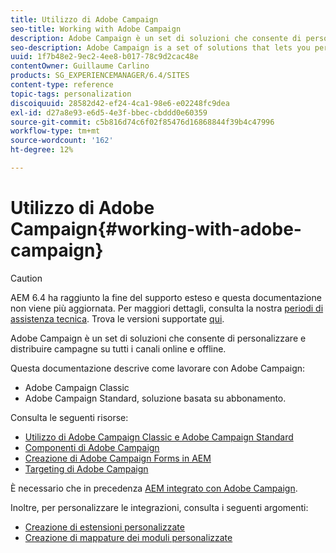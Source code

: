 ```yaml
---
title: Utilizzo di Adobe Campaign
seo-title: Working with Adobe Campaign
description: Adobe Campaign è un set di soluzioni che consente di personalizzare e distribuire campagne su tutti i canali online e offline
seo-description: Adobe Campaign is a set of solutions that lets you personalize and deliver campaigns across all of your online and offline channels
uuid: 1f7b48e2-9ec2-4ee8-b017-78c9d2cac48e
contentOwner: Guillaume Carlino
products: SG_EXPERIENCEMANAGER/6.4/SITES
content-type: reference
topic-tags: personalization
discoiquuid: 28582d42-ef24-4ca1-98e6-e02248fc9dea
exl-id: d27a8e93-e6d5-4e3f-bbec-cbddd0e60359
source-git-commit: c5b816d74c6f02f85476d16868844f39b4c47996
workflow-type: tm+mt
source-wordcount: '162'
ht-degree: 12%

---
```


# Utilizzo di Adobe Campaign{#working-with-adobe-campaign}

>[!CAUTION]
>
>AEM 6.4 ha raggiunto la fine del supporto esteso e questa documentazione non viene più aggiornata. Per maggiori dettagli, consulta la nostra [periodi di assistenza tecnica](https://helpx.adobe.com/it/support/programs/eol-matrix.html). Trova le versioni supportate [qui](https://experienceleague.adobe.com/docs/).

Adobe Campaign è un set di soluzioni che consente di personalizzare e distribuire campagne su tutti i canali online e offline.

Questa documentazione descrive come lavorare con Adobe Campaign:

* Adobe Campaign Classic
* Adobe Campaign Standard, soluzione basata su abbonamento.

Consulta le seguenti risorse:

* [Utilizzo di Adobe Campaign Classic e Adobe Campaign Standard](/help/sites-authoring/campaign.md)
* [Componenti di Adobe Campaign](/help/sites-authoring/adobe-campaign-components.md)
* [Creazione di Adobe Campaign Forms in AEM](/help/sites-authoring/adobe-campaign-forms.md)
* [Targeting di Adobe Campaign](/help/sites-authoring/target-adobe-campaign.md)

È necessario che in precedenza [AEM integrato con Adobe Campaign](/help/sites-administering/campaign.md).

Inoltre, per personalizzare le integrazioni, consulta i seguenti argomenti:

* [Creazione di estensioni personalizzate](/help/sites-developing/extending-campaign-extensions.md)
* [Creazione di mappature dei moduli personalizzate](/help/sites-developing/extending-campaign-form-mapping.md)
